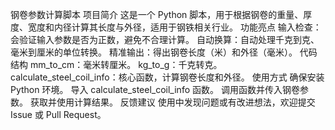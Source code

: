 钢卷参数计算脚本
项目简介
这是一个 Python 脚本，用于根据钢卷的重量、厚度、宽度和内径计算其长度与外径，适用于钢铁相关行业。
功能亮点
输入检查：会验证输入参数是否为正数，避免不合理计算。
自动换算：自动处理千克到克、毫米到厘米的单位转换。
精准输出：得出钢卷长度（米）和外径（毫米）。
代码结构
mm_to_cm：毫米转厘米。
kg_to_g：千克转克。
calculate_steel_coil_info：核心函数，计算钢卷长度和外径。
使用方式
确保安装 Python 环境。
导入 calculate_steel_coil_info 函数。
调用函数并传入钢卷参数。
获取并使用计算结果。
反馈建议
使用中发现问题或有改进想法，欢迎提交 Issue 或 Pull Request。
